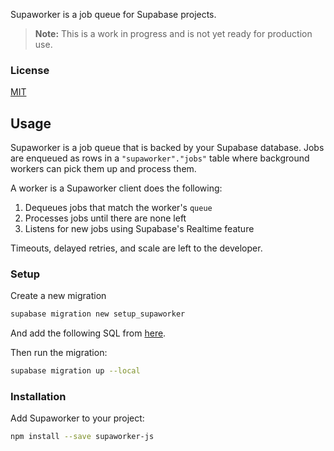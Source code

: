 Supaworker is a job queue for Supabase projects.

> **Note:** This is a work in progress and is not yet ready for production use.

### License

[MIT](./LICENSE)

## Usage

Supaworker is a job queue that is backed by your Supabase database.
Jobs are enqueued as rows in a `"supaworker"."jobs"` table where background workers can pick them up and process them.

A worker is a Supaworker client does the following:

1. Dequeues jobs that match the worker's `queue`
2. Processes jobs until there are none left
2. Listens for new jobs using Supabase's Realtime feature

Timeouts, delayed retries, and scale are left to the developer.

### Setup

Create a new migration

```bash
supabase migration new setup_supaworker
```

And add the following SQL from [here](./supabase/migrations/20240407025302_setup_supaworker.sql).

Then run the migration:

```bash
supabase migration up --local
```

### Installation

Add Supaworker to your project:

```bash
npm install --save supaworker-js
```
